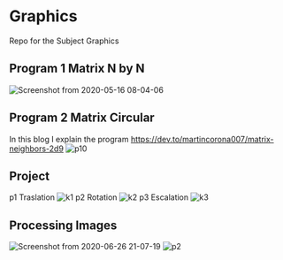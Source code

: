 # Graphics
Repo for the Subject Graphics

## Program 1 Matrix N by N ##	
![Screenshot from 2020-05-16 08-04-06](https://user-images.githubusercontent.com/31390537/82120464-ee070400-974b-11ea-9ac4-0f91fa4a6ed5.png)
## Program 2 Matrix Circular ##
In this blog I explain the program https://dev.to/martincorona007/matrix-neighbors-2d9
![p10](https://user-images.githubusercontent.com/31390537/82125267-6aa8db00-976a-11ea-80ef-57e4cfc52519.PNG)

## Project ##
p1 Traslation
![k1](https://user-images.githubusercontent.com/31390537/82120264-75537800-974a-11ea-89fe-1ebcdbfd4191.png)
p2 Rotation
![k2](https://user-images.githubusercontent.com/31390537/82120283-843a2a80-974a-11ea-8249-6b88e7eb34ce.png)
p3 Escalation
![k3](https://user-images.githubusercontent.com/31390537/82120289-8f8d5600-974a-11ea-9b6d-d952a801be1d.png)

## Processing Images ##
![Screenshot from 2020-06-26 21-07-19](https://user-images.githubusercontent.com/31390537/86285292-f4d9c100-bba9-11ea-8469-b4620b8a2145.png)
![p2](https://user-images.githubusercontent.com/31390537/86285375-19359d80-bbaa-11ea-92f9-f531a2893151.png)
